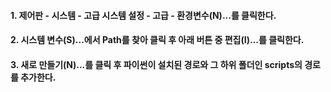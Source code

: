 

#### 1. 제어판 - 시스템 - 고급 시스템 설정 - 고급 - 환경변수(N)...를 클릭한다.

#### 2. 시스템 변수(S)...에서 Path를 찾아 클릭 후 아래 버튼 중 편집(I)...를 클릭한다.

#### 3. 새로 만들기(N)...를 클릭 후 파이썬이 설치된 경로와 그 하위 폴더인 scripts의 경로를 추가한다.